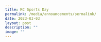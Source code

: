```yaml
---
title: KC Sports Day
permalink: /media/announcements/permalink/
date: 2023-03-03
layout: post
description: ""
image: ""
---
```

